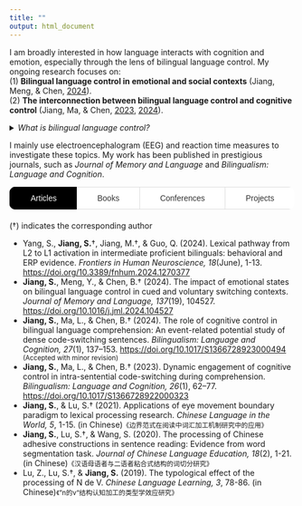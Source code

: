 ```yaml
---
title: ""
output: html_document
---
```

I am broadly interested in how language interacts with cognition and emotion, especially through the lens of bilingual language control. My ongoing research focuses on:<br /> 
(1) **Bilingual language control in emotional and social contexts** (Jiang, Meng, & Chen, [2024](https://doi.org/10.1016/j.jml.2024.104527)).<br /> 
(2) **The interconnection between bilingual language control and cognitive control** (Jiang, Ma, & Chen, [2023](https://doi.org/10.1017/S1366728922000323), [2024](https://doi.org/10.1017/S1366728923000494)).<br /> 

<details>
<summary><i>What is bilingual language control?</i></summary>
<p>For bilinguals, both languages are often active simultaneously, even when only one is required. This process could lead to frequent unintended cross-language intrusions, but such errors are rare in spontaneous speech and the laboratory. Therefore, a bilingual language control mechanism is proposed to allow bilinguals to select which language to use at a given moment and in a given context. This control mechanism also enables bilinguals to switch flexibly between languages during the same conversation.</p>
</details>

I mainly use electroencephalogram (EEG) and reaction time measures to investigate these topics. My work has been published in prestigious journals, such as <i>Journal of Memory and Language</i> and <i>Bilingualism: Language and Cognition</i>.




<style>
  /* Styling for the tabs container */
  .tabs {
    margin-bottom: 20px;
    display: flex; /* Use flex layout to align the buttons */
    border-radius: 10px; /* Rounded corners for the entire container */
    height: 40px; /* Lower the height of the container */
    overflow: hidden; /* Hide overflow to keep the design neat */
  }

  /* Styling for the tab buttons */
  .tab-button {
    font-size: 14px; /* Smaller font size */
    flex-grow: 1; /* Make the buttons take up equal space */
    text-align: center; /* Center the text in the button */
    padding: 8px 0; /* Reduce padding to make the buttons shorter */
    background-color: #ffffff; /* White background */
    border: 1px solid #ddd; /* Subtle border */
    border-right: none; /* Remove right border */
    color: #333; /* Dark text color */
    cursor: pointer;
    transition: all 0.3s ease; /* Smooth transition for all states */
    text-transform: capitalize; /* Capitalize only the first letter */
    font-weight: 500; /* Medium font weight */
  }

  /* Remove the right border for the last button */
  .tab-button:last-child {
    border-right: none;
  }

  /* Hover effect for the buttons */
  .tab-button:hover {
    background-color: #f4f4f4; /* Light grey background on hover */
    border-color: #bbb; /* Slightly darker border on hover */
    color: #000; /* Dark text color on hover */
  }

  /* Active tab button (selected state) */
  .tab-button.active {
    background-color: black; /* Black background for active tab */
    color: white; /* White text for the active tab */
    border-color: black; /* Black border for active tab */
    border-width: 2px; /* Slightly thicker border to highlight active tab */
    box-shadow: 0 4px 8px rgba(0, 0, 0, 0.1); /* Light shadow for active tab */
  }

  /* Content area styling */
  .tab-content {
    display: none;
  }

  /* Show the active tab content */
  .tab-content.active {
    display: block;
  }

  /* Placeholder content for tabs */
  .placeholder-content {
    font-style: italic;
    color: #888;
  }
</style>

<div class="tabs">
  <button class="tab-button active" onclick="showTab('articles')">Articles</button>
  <button class="tab-button" onclick="showTab('books')">Books</button>
  <button class="tab-button" onclick="showTab('conferences')">Conferences</button>
  <button class="tab-button" onclick="showTab('projects')">Projects</button>
</div>

<!-- Articles Section -->
<div id="articles" class="tab-content active">
  (†) indicates the corresponding author
  <ul>
    <li>Yang, S., <strong>Jiang, S.</strong>†, Jiang, M.†, & Guo, Q. (2024). Lexical pathway from L2 to L1 activation in intermediate proficient bilinguals: behavioral and ERP evidence. <i>Frontiers in Human Neuroscience, 18</i>(June), 1-13. <a href="https://doi.org/10.3389/fnhum.2024.1270377">https://doi.org/10.3389/fnhum.2024.1270377</a></li>
    <li><strong>Jiang, S.</strong>, Meng, Y., & Chen, B.† (2024). The impact of emotional states on bilingual language control in cued and voluntary switching contexts. <i>Journal of Memory and Language, 137</i>(19), 104527. <a href="https://doi.org/10.1016/j.jml.2024.104527">https://doi.org/10.1016/j.jml.2024.104527</a></li>
    <li><strong>Jiang, S.</strong>, Ma, L., & Chen, B.† (2024). The role of cognitive control in bilingual language comprehension: An event-related potential study of dense code-switching sentences. <i>Bilingualism: Language and Cognition, 27</i>(1), 137–153. <a href="https://doi.org/10.1017/S1366728923000494">https://doi.org/10.1017/S1366728923000494</a><span style="font-size: smaller;">    (Accepted with minor revision)</span></li>
    <li><strong>Jiang, S.</strong>, Ma, L., & Chen, B.† (2023). Dynamic engagement of cognitive control in intra-sentential code-switching during comprehension. <i>Bilingualism: Language and Cognition, 26</i>(1), 62–77. <a href="https://doi.org/10.1017/S1366728922000323">https://doi.org/10.1017/S1366728922000323</a></li>
    <li><strong>Jiang, S.</strong>, & Lu, S.† (2021). Applications of eye movement boundary paradigm to lexical processing research. <i>Chinese Language in the World, 5</i>, 1-15. (in Chinese)<span style="font-size: smaller;">《边界范式在阅读中词汇加工机制研究中的应用》</span></li>
    <li><strong>Jiang, S.</strong>, Lu, S.†, & Wang, S. (2020). The processing of Chinese adhesive constructions in sentence reading: Evidence from word segmentation task. <i>Journal of Chinese Language Education, 18</i>(2), 1-21. (in Chinese)<span style="font-size: smaller;">《汉语母语者与二语者粘合式结构的词切分研究》</span></li>
     <li>Lu, Z., Lu, S.†, & <strong>Jiang, S.</strong> (2019). The typological effect of the processing of N de V. <i>Chinese Language Learning, 3</i>, 78-86. (in Chinese)<span style="font-size: smaller;">《”n的v“结构认知加工的类型学效应研究》</span></li>
  </ul>
</div>

<!-- Books Section -->
<div id="books" class="tab-content">
  <ul>
  <li>VanPatten, B., Keating G. D., & Wulff, S. (Eds.). (2021). <i>Theories in Second Language Acquisition: An Introduction.</i> (Lu, S., & <strong>Jiang, S.</strong>, Trans.). Beijing: China Commerce and Trade Press. (Original work published 2020).</li>
  </ul>
</div>

<!-- Conferences Section -->
<div id="conferences" class="tab-content">
  <p class="placeholder-content">Coming soon.</p>
</div>

<!-- Projects Section -->
<div id="projects" class="tab-content">
  <p class="placeholder-content">Coming soon.</p>
</div>

<script>
  // JavaScript for switching between tabs
  function showTab(tabName) {
    var i, tabContents, tabButtons;
    tabContents = document.getElementsByClassName("tab-content");
    tabButtons = document.getElementsByClassName("tab-button");
    
    for (i = 0; i < tabContents.length; i++) {
      tabContents[i].style.display = "none";
    }
    
    for (i = 0; i < tabButtons.length; i++) {
      tabButtons[i].classList.remove("active");
    }
    
    document.getElementById(tabName).style.display = "block";
    event.currentTarget.classList.add("active");
  }

  // Initialize to show the first tab by default
  document.getElementsByClassName("tab-button")[0].click();
</script>
